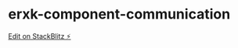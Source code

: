 # erxk-component-communication

[Edit on StackBlitz ⚡️](https://stackblitz.com/edit/erxk-component-communication)
